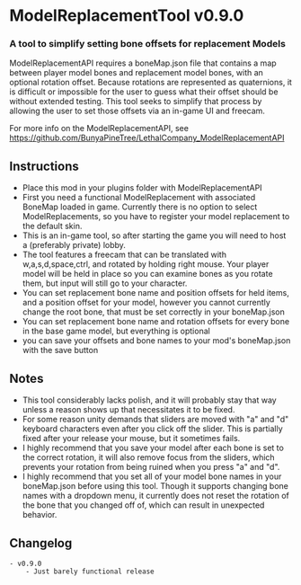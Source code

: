 # ModelReplacementTool v0.9.0
### A tool to simplify setting bone offsets for replacement Models
ModelReplacementAPI requires a boneMap.json file that contains a map between player model bones and replacement model bones, with an optional rotation offset. 
Because rotations are represented as quaternions, it is difficult or impossible for the user to guess what their offset should be without extended testing. 
This tool seeks to simplify that process by allowing the user to set those offsets via an in-game UI and freecam. 

For more info on the ModelReplacementAPI, see https://github.com/BunyaPineTree/LethalCompany_ModelReplacementAPI
## Instructions
- Place this mod in your plugins folder with ModelReplacementAPI
- First you need a functional ModelReplacement with associated BoneMap loaded in game. Currently there is no option to select ModelReplacements, so you have to register your model replacement to the default skin. 
- This is an in-game tool, so after starting the game you will need to host a (preferably private) lobby. 
- The tool features a freecam that can be translated with w,a,s,d,space,ctrl, and rotated by holding right mouse. Your player model will be held in place so you can examine bones as you rotate them, but input will still go to your character. 
- You can set replacement bone name and position offsets for held items, and a position offset for your model, however you cannot currently change the root bone, that must be set correctly in your boneMap.json
- You can set replacement bone name and rotation offsets for every bone in the base game model, but everything is optional
- you can save your offsets and bone names to your mod's boneMap.json with the save button

## Notes
- This tool considerably lacks polish, and it will probably stay that way unless a reason shows up that necessitates it to be fixed.
- For some reason unity demands that sliders are moved with "a" and "d" keyboard characters even after you click off the slider. This is partially fixed after your release your mouse, but it sometimes fails.
- I highly recommend that you save your model after each bone is set to the correct rotation, it will also remove focus from the sliders, which prevents your rotation from being ruined when you press "a" and "d".
- I highly recommend that you set all of your model bone names in your boneMap.json before using this tool. Though it supports changing bone names with a dropdown menu, it currently does not reset the rotation of the bone that you changed off of, which can result in unexpected behavior. 

## Changelog
	- v0.9.0
		- Just barely functional release